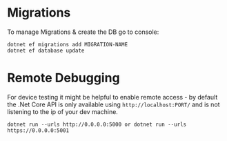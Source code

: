 # Migrations

To manage Migrations & create the DB go to console:

```
dotnet ef migrations add MIGRATION-NAME
dotnet ef database update
```

# Remote Debugging

For device testing it might be helpful to enable remote access - by default the .Net Core API is only available using `http://localhost:PORT/` and is not listening to the ip of your dev machine.

```
dotnet run --urls http://0.0.0.0:5000 or dotnet run --urls https://0.0.0.0:5001
```
